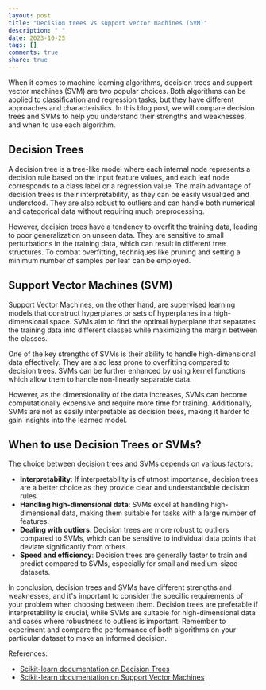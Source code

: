 ```yaml
---
layout: post
title: "Decision trees vs support vector machines (SVM)"
description: " "
date: 2023-10-25
tags: []
comments: true
share: true
---
```


When it comes to machine learning algorithms, decision trees and support vector machines (SVM) are two popular choices. Both algorithms can be applied to classification and regression tasks, but they have different approaches and characteristics. In this blog post, we will compare decision trees and SVMs to help you understand their strengths and weaknesses, and when to use each algorithm.

## Decision Trees

A decision tree is a tree-like model where each internal node represents a decision rule based on the input feature values, and each leaf node corresponds to a class label or a regression value. The main advantage of decision trees is their interpretability, as they can be easily visualized and understood. They are also robust to outliers and can handle both numerical and categorical data without requiring much preprocessing.

However, decision trees have a tendency to overfit the training data, leading to poor generalization on unseen data. They are sensitive to small perturbations in the training data, which can result in different tree structures. To combat overfitting, techniques like pruning and setting a minimum number of samples per leaf can be employed.

## Support Vector Machines (SVM)

Support Vector Machines, on the other hand, are supervised learning models that construct hyperplanes or sets of hyperplanes in a high-dimensional space. SVMs aim to find the optimal hyperplane that separates the training data into different classes while maximizing the margin between the classes.

One of the key strengths of SVMs is their ability to handle high-dimensional data effectively. They are also less prone to overfitting compared to decision trees. SVMs can be further enhanced by using kernel functions which allow them to handle non-linearly separable data.

However, as the dimensionality of the data increases, SVMs can become computationally expensive and require more time for training. Additionally, SVMs are not as easily interpretable as decision trees, making it harder to gain insights into the learned model.

## When to use Decision Trees or SVMs?

The choice between decision trees and SVMs depends on various factors:

- **Interpretability**: If interpretability is of utmost importance, decision trees are a better choice as they provide clear and understandable decision rules.
- **Handling high-dimensional data**: SVMs excel at handling high-dimensional data, making them suitable for tasks with a large number of features.
- **Dealing with outliers**: Decision trees are more robust to outliers compared to SVMs, which can be sensitive to individual data points that deviate significantly from others.
- **Speed and efficiency**: Decision trees are generally faster to train and predict compared to SVMs, especially for small and medium-sized datasets.

In conclusion, decision trees and SVMs have different strengths and weaknesses, and it's important to consider the specific requirements of your problem when choosing between them. Decision trees are preferable if interpretability is crucial, while SVMs are suitable for high-dimensional data and cases where robustness to outliers is important. Remember to experiment and compare the performance of both algorithms on your particular dataset to make an informed decision.

References:
- [Scikit-learn documentation on Decision Trees](https://scikit-learn.org/stable/modules/tree.html)
- [Scikit-learn documentation on Support Vector Machines](https://scikit-learn.org/stable/modules/svm.html)